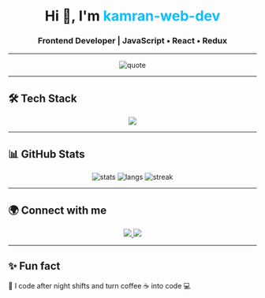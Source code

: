 <!-- Приветствие с анимированным текстом -->
<h1 align="center">Hi 👋, I'm <span style="color:#00BFFF">kamran-web-dev</span></h1>
<h3 align="center">Frontend Developer | JavaScript • React • Redux</h3>

---

<!-- Анимированная цитата -->
<p align="center">
  <img src="https://readme-typing-svg.herokuapp.com?size=22&duration=5000&color=00BFFF&center=true&vCenter=true&lines=The+best+way+to+predict+the+future;is+to+create+it+💡" alt="quote"/>
</p>

---

## 🛠 Tech Stack
<p align="center">
  <img src="https://skillicons.dev/icons?i=html,css,js,react,redux,git,github" />
</p>

---

## 📊 GitHub Stats
<p align="center">
  <img src="https://github-readme-stats.vercel.app/api?username=kamran-web-dev&show_icons=true&theme=tokyonight" alt="stats"/>
  <img src="https://github-readme-stats.vercel.app/api/top-langs/?username=kamran-web-dev&layout=compact&theme=tokyonight" alt="langs"/>
  <img src="https://streak-stats.demolab.com?user=kamran-web-dev&theme=tokyonight&hide_border=true" alt="streak"/>
</p>

---

## 🌍 Connect with me
<p align="center">
  <a href="https://t.me/your_username" target="_blank">
    <img src="https://img.shields.io/badge/Telegram-2CA5E0?style=for-the-badge&logo=telegram&logoColor=white" />
  </a>
  <a href="mailto:your_email@example.com">
    <img src="https://img.shields.io/badge/Email-D14836?style=for-the-badge&logo=gmail&logoColor=white" />
  </a>
</p>

---

## ✨ Fun fact
🌙 I code after night shifts and turn coffee ☕ into code 💻
